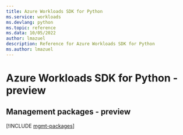 ```yaml
---
title: Azure Workloads SDK for Python
ms.service: workloads
ms.devlang: python
ms.topic: reference
ms.data: 10/05/2022
author: lmazuel
description: Reference for Azure Workloads SDK for Python
ms.author: lmazuel
---
```

# Azure Workloads SDK for Python - preview

## Management packages - preview
[!INCLUDE [mgmt-packages](workloads-mgmt-index.md)]